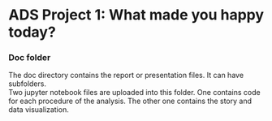 # ADS Project 1: What made you happy today?
### Doc folder

The doc directory contains the report or presentation files. It can have subfolders.  
Two jupyter notebook files are uploaded into this folder. One contains code for each procedure of the analysis. The other one contains the story and data visualization.
